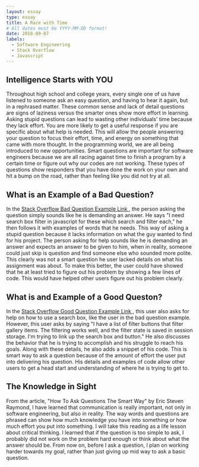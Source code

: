 ```yaml
---
layout: essay
type: essay
title: A Race with Time
# All dates must be YYYY-MM-DD format!
date: 2018-09-07
labels:
  - Software Engineering
  - Stack Overflow
  - Javascript 
---
```


## Intelligence Starts with YOU
Throughout high school and college years, every single one of us have listened to someone ask an easy question, 
and having to hear it again, but in a rephrased matter. These common sense and lack of detail questions are signs of laziness versus the smarter ones show more effort in learning. Asking stupid questions can lead to wasting other individuals' time  because they lack effort. You are more likely to get a useful response if you are specific about what help is needed. This will allow the people answering your question to focus their effort, time, and energy on something that came with more thought. In the programming world, we are all being introduced to new opportunities. Smart questions are important for software engineers because we are all racing against time to finish a program by a certain time or figure out why our codes are not working. These types of questions show responders that you have done the work on your own and hit a bump on the road, rather than feeling like you did not try at all. 

## What is an Example of a Bad Question?
In the [Stack Overflow Bad Question Example Link ](https://stackoverflow.com/questions/52232335/need-search-box-filter-javascript), the person asking the question simply sounds like he is demanding an answer. He says "I need search box filter in javascript for these which search and filter each," he then follows it with examples of words that he needs. This way of asking a stupid question because it lacks information on what the guy wanted to find for his project. The person asking for help sounds like he is demanding an answer and expects an answer to be given to him, when in reality, someone could just skip is question and find someone else who sounded more polite. This clearly was not a smart question he user lacked details on what his assignment was about. To make this better, the user could have showed that he at least tried to figure out his problem by showing a few lines of code. This would have helped other users figure out his problem clearly.

## What is and Example of a Good Queston?
In the [Stack Overflow Good Question Example Link ](https://stackoverflow.com/questions/46498308/get-search-box-to-filter-results), this user also asks for help on how to use a search box, like the user in the bad question example. However, this user asks by saying "I have a list of filter buttons that filter gallery items. The filtering works well, and the filter state is saved in session storage. I'm trying to link up the search box and button." He also discusses the behavior that he is trying to accomplish and his struggle to reach his goals. Along with these details, he also adds a snippet of his code. This is smart way to ask a question because of the amount of effort the user put into delivering his question. His details and examples of code allow other users to get a head start and understanding of where he is trying to get to.

## The Knowledge in Sight
From the article, "How To Ask Questions The Smart Way" by Eric Steven Raymond, I have learned that communication is really important, not only in software engineering, but also in reality. The way words and questions are phrased can show how much knowledge you have into something or how much effort you put into something. I will take this reading as a life lesson about critical thinking. I learned that if the question is too simple to ask, I probably did not work on the problem hard enough or think about what the answer should be. From now on, before I ask a question, I plan on working harder towards my goal, rather than just giving up mid way to ask a basic question. 

